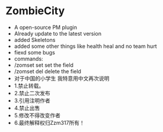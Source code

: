 # ZombieCity
- A open-source PM plugin
- Already update to the latest version
- added Skeletons
- added some other things like health heal and no team hurt
- fiexd some bugs
- commands:
- /zomset set set the field
- /zomset del delete the field 
- 对于中国的小学生 我特意用中文再次说明 
-  1.禁止转载。 
-  2.禁止二次发布 
-  3.引用注明作者 
-  4.禁止出售 
-  5.修改不得改变作者 
- 6.最终解释权归Zzm317所有！
